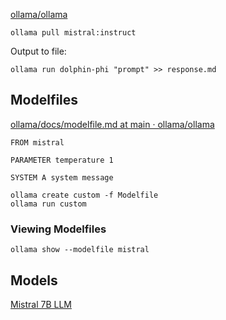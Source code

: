 [ollama/ollama](https://github.com/ollama/ollama)

```
ollama pull mistral:instruct
```

Output to file:

```
ollama run dolphin-phi "prompt" >> response.md
```

## Modelfiles

[ollama/docs/modelfile.md at main · ollama/ollama](https://github.com/ollama/ollama/blob/main/docs/modelfile.md)

```ModelFile
FROM mistral

PARAMETER temperature 1

SYSTEM A system message
```

```
ollama create custom -f Modelfile
ollama run custom
```

### Viewing Modelfiles

```
ollama show --modelfile mistral
```

## Models

[Mistral 7B LLM](https://www.promptingguide.ai/models/mistral-7b)
